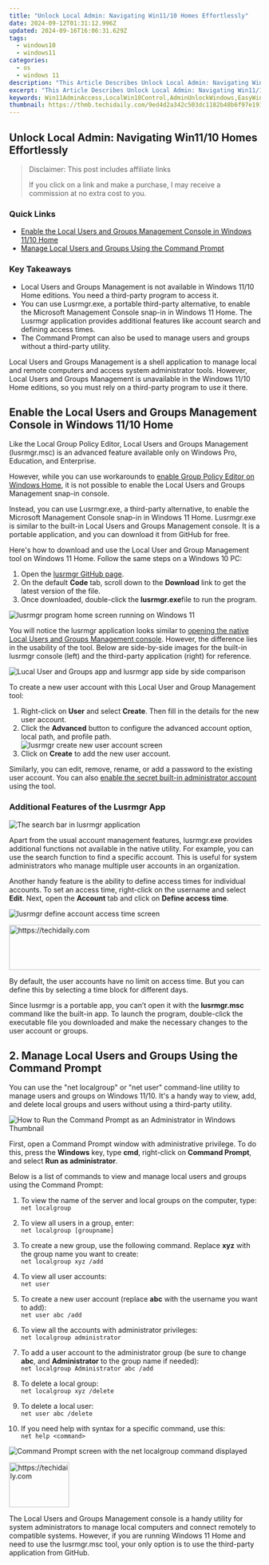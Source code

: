 ```yaml
---
title: "Unlock Local Admin: Navigating Win11/10 Homes Effortlessly"
date: 2024-09-12T01:31:12.996Z
updated: 2024-09-16T16:06:31.629Z
tags:
  - windows10
  - windows11
categories:
  - os
  - windows 11
description: "This Article Describes Unlock Local Admin: Navigating Win11/10 Homes Effortlessly"
excerpt: "This Article Describes Unlock Local Admin: Navigating Win11/10 Homes Effortlessly"
keywords: Win11AdminAccess,LocalWin10Control,AdminUnlockWindows,EasyWinElevation,HomeUserAdvance,HomesOSMgmtTools,WindowsHomeAdmin
thumbnail: https://thmb.techidaily.com/9ed4d2a342c503dc1182b48b6f97e1914eb836100fe0df4621fadbbe35959f4b.jpg
---
```


## Unlock Local Admin: Navigating Win11/10 Homes Effortlessly

>  Disclaimer: This post includes affiliate links
>
>  If you click on a link and make a purchase, I may receive a commission at no extra cost to you.
>

### Quick Links

* [Enable the Local Users and Groups Management Console in Windows 11/10 Home](#enable-the-local-users-and-groups-management-console-in-windows-11-10-home)
* [Manage Local Users and Groups Using the Command Prompt](#manage-local-users-and-groups-using-the-command-prompt)

### Key Takeaways

* Local Users and Groups Management is not available in Windows 11/10 Home editions. You need a third-party program to access it.
* You can use Lusrmgr.exe, a portable third-party alternative, to enable the Microsoft Management Console snap-in in Windows 11 Home. The Lusrmgr application provides additional features like account search and defining access times.
* The Command Prompt can also be used to manage users and groups without a third-party utility.

 Local Users and Groups Management is a shell application to manage local and remote computers and access system administrator tools. However, Local Users and Groups Management is unavailable in the Windows 11/10 Home editions, so you must rely on a third-party program to use it there.

## Enable the Local Users and Groups Management Console in Windows 11/10 Home

 Like the Local Group Policy Editor, Local Users and Groups Management (lusrmgr.msc) is an advanced feature available only on Windows Pro, Education, and Enterprise.

 However, while you can use workarounds to [enable Group Policy Editor on Windows Home](https://www.makeuseof.com/tag/access-group-policy-editor-even-windows-home-settings-try/), it is not possible to enable the Local Users and Groups Management snap-in console.

 Instead, you can use Lusrmgr.exe, a third-party alternative, to enable the Microsoft Management Console snap-in in Windows 11 Home. Lusrmgr.exe is similar to the built-in Local Users and Groups Management console. It is a portable application, and you can download it from GitHub for free.

 Here's how to download and use the Local User and Group Management tool on Windows 11 Home. Follow the same steps on a Windows 10 PC:

1. Open the [lusrmgr GitHub page](https://github.com/proviq/lusrmgr).
2. On the default **Code** tab, scroll down to the **Download** link to get the latest version of the file.
3. Once downloaded, double-click the **lusrmgr.exe**file to run the program.

![lusrmgr program home screen running on Windows 11](https://static1.makeuseofimages.com/wordpress/wp-content/uploads/2022/03/lusrmgr-program.jpg)

 You will notice the lusrmgr application looks similar to [opening the native Local Users and Groups Management console](http://www.makeuseof.com/windows-open-local-users-and-groups/). However, the difference lies in the usability of the tool. Below are side-by-side images for the built-in lusrmgr console (left) and the third-party application (right) for reference.

![Lucal User and Groups app and lusrmgr app side by side comparison](https://static1.makeuseofimages.com/wordpress/wp-content/uploads/2024/01/lucal-user-and-gropups-app-and-lusrmgr.jpg)

 To create a new user account with this Local User and Group Management tool:

1. Right-click on **User** and select **Create**. Then fill in the details for the new user account.
2. Click the **Advanced** button to configure the advanced account option, local path, and profile path.  
![lusrmgr create new user account screen](https://static1.makeuseofimages.com/wordpress/wp-content/uploads/2022/03/lusrmgr-create-new-user.jpg)
3. Click on **Create** to add the new user account.

 Similarly, you can edit, remove, rename, or add a password to the existing user account. You can also [enable the secret built-in administrator account](https://www.makeuseof.com/windows-11-enable-disable-built-in-administrator-account/) using the tool.

### Additional Features of the Lusrmgr App

![The search bar in lusrmgr application](https://static1.makeuseofimages.com/wordpress/wp-content/uploads/2022/03/lusrmgr-search.jpg)

 Apart from the usual account management features, lusrmgr.exe provides additional functions not available in the native utility. For example, you can use the search function to find a specific account. This is useful for system administrators who manage multiple user accounts in an organization.

 Another handy feature is the ability to define access times for individual accounts. To set an access time, right-click on the username and select **Edit**. Next, open the **Account** tab and click on **Define access time**.

![lusrmgr define account access time screen](https://static1.makeuseofimages.com/wordpress/wp-content/uploads/2022/03/lusrmgr-define-access-time.jpg)

<!-- affiliate ads begin -->
<a href="https://appsumo.8odi.net/c/5597632/2130886/7443" target="_top" id="2130886">
  <img src="//a.impactradius-go.com/display-ad/7443-2130886" border="0" alt="https://techidaily.com" width="728" height="90"/>
</a>
<img height="0" width="0" src="https://appsumo.8odi.net/i/5597632/2130886/7443" style="position:absolute;visibility:hidden;" border="0" />
<!-- affiliate ads end -->

 By default, the user accounts have no limit on access time. But you can define this by selecting a time block for different days.

 Since lusrmgr is a portable app, you can’t open it with the **lusrmgr.msc** command like the built-in app. To launch the program, double-click the executable file you downloaded and make the necessary changes to the user account or groups.

## 2\. Manage Local Users and Groups Using the Command Prompt

 You can use the "net localgroup" or "net user" command-line utility to manage users and groups on Windows 11/10\. It's a handy way to view, add, and delete local groups and users without using a third-party utility.

![How to Run the Command Prompt as an Administrator in Windows Thumbnail](https://static1.makeuseofimages.com/wordpress/wp-content/uploads/2023/11/how-to-run-the-command-prompt-as-an-administrator-in-windows-thumbnail.jpg)

  First, open a Command Prompt window with administrative privilege. To do this, press the **Windows** key, type **cmd**, right-click on **Command Prompt**, and select **Run as administrator**.

 Below is a list of commands to view and manage local users and groups using the Command Prompt:

1. To view the name of the server and local groups on the computer, type:  
`net localgroup`
2. To view all users in a group, enter:  
`net localgroup [groupname]`
3. To create a new group, use the following command. Replace **xyz** with the group name you want to create:  
`net localgroup xyz /add`
4. To view all user accounts:  
`net user`
5. To create a new user account (replace **abc** with the username you want to add):  
`net user abc /add`

1. To view all the accounts with administrator privileges:  
`net localgroup administrator`
2. To add a user account to the administrator group (be sure to change **abc**, and **Administrator** to the group name if needed):  
`net localgroup Administrator abc /add`
3. To delete a local group:  
`net localgroup xyz /delete`
4. To delete a local user:  
`net user abc /delete`
5. If you need help with syntax for a specific command, use this:  
`net help <command>`

![Command Prompt screen with the net localgroup command displayed](https://static1.makeuseofimages.com/wordpress/wp-content/uploads/2024/01/command-prompt-screen-with-the-net-localgroup-command-displayed.jpg)

<!-- affiliate ads begin -->
<a href="https://aligracehair.sjv.io/c/5597632/2135363/19272" target="_top" id="2135363">
  <img src="//a.impactradius-go.com/display-ad/19272-2135363" border="0" alt="https://techidaily.com" width="120" height="90"/>
</a>
<img height="0" width="0" src="https://aligracehair.sjv.io/i/5597632/2135363/19272" style="position:absolute;visibility:hidden;" border="0" />
<!-- affiliate ads end -->

 The Local Users and Groups Management console is a handy utility for system administrators to manage local computers and connect remotely to compatible systems. However, if you are running Windows 11 Home and need to use the lusrmgr.msc tool, your only option is to use the third-party application from GitHub.

<ins class="adsbygoogle"
      style="display:block"
      data-ad-client="ca-pub-7571918770474297"
      data-ad-slot="8358498916"
      data-ad-format="auto"
      data-full-width-responsive="true"></ins>
    



